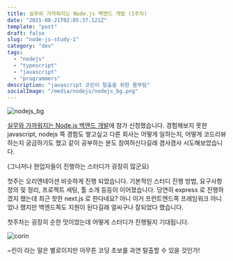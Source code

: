 ```yaml
---
title: 실무와 가까워지는 Node.js 백엔드 개발 (1주차)
date: "2021-08-21T02:05:37.121Z"
template: "post"
draft: false
slug: "node-js-study-1"
category: "dev"
tags:
  - "nodejs"
  - "typescript"
  - "javascript"
  - "programmers"
description: "javascript 코린이 탈출을 위한 몸부림"
socialImage: "/media/nodejs/nodejs_bg.png"
---
```


![nodejs_bg](/media/nodejs/nodejs_bg.png)

[실무와 가까워지는 Node.js 백엔드 개발](https://programmers.co.kr/learn/courses/12547)에 참가 신청했습니다. 경험해보지 못한 javascript, nodejs 쪽 경험도 쌓고싶고 다른 회사는 어떻게 일하는지, 어떻게 코드리뷰하는지 궁금하기도 했고 같이 공부하는 분도 참여하신다길래 겸사겸사 시도해보았습니다.

(그나저나 현업자들이 진행하는 스터디가 굉장히 많군요)

첫주는 오리엔테이션 비슷하게 진행 되었습니다. 기본적인 스터디 진행 방법, 요구사항 정의 및 정리, 프로젝트 세팅, 툴 소개 등등이 이어졌습니다. 당연히 express 로 진행하겠지 했는데 최근 핫한 next.js 로 한다네요? 아니 이거 프런트엔드쪽 프레임워크 아니었나 했지만 백엔드쪽도 지원이 된다길래 얼씨구나 잘되었다 했습니다.

첫주차는 굉장히 순한 맛이었는데 어떻게 스터디가 진행될지 기대됩니다.

![corin](/media/nodejs/roll-out-corin.png)

~린이 라는 말은 별로이지만 아무튼 코딩 초보를 과연 탈출할 수 있을 것인가!